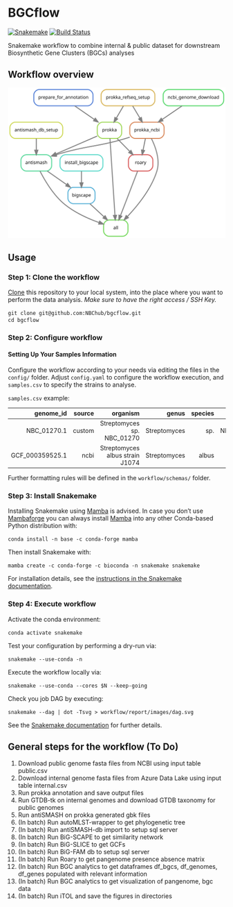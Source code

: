 # BGCflow
[![Snakemake](https://img.shields.io/badge/snakemake-≥6.7.0-brightgreen.svg)](https://snakemake.bitbucket.io)
[![Build Status](https://travis-ci.org/snakemake-workflows/snakemake-bgc-analytics.svg?branch=master)](https://travis-ci.org/snakemake-workflows/snakemake-bgc-analytics)

Snakemake workflow to combine internal &amp; public dataset for downstream Biosynthetic Gene Clusters (BGCs) analyses

## Workflow overview
![dag](workflow/report/images/rulegraph.svg)
## Usage
### Step 1: Clone the workflow

[Clone](https://help.github.com/en/articles/cloning-a-repository) this repository to your local system, into the place where you want to perform the data analysis. _Make sure to have the right access / SSH Key._

    git clone git@github.com:NBChub/bgcflow.git
    cd bgcflow

### Step 2: Configure workflow
#### Setting Up Your Samples Information
Configure the workflow according to your needs via editing the files in the `config/` folder. Adjust `config.yaml` to configure the workflow execution, and `samples.csv` to specify the strains to analyse.

`samples.csv` example:

| genome_id       | source | organism                        | genus        | species | strain     |
|----------------:|-------:|--------------------------------:|-------------:|--------:| ----------:|
| NBC_01270.1     | custom | Streptomyces sp. NBC_01270      | Streptomyces | sp.     | NBC001270  |
| GCF_000359525.1 | ncbi   | Streptomyces albus strain J1074 | Streptomyces | albus   | J1074      |

Further formatting rules will be defined in the `workflow/schemas/` folder.

### Step 3: Install Snakemake

Installing Snakemake using [Mamba](https://github.com/mamba-org/mamba) is advised. In case you don’t use [Mambaforge](https://github.com/conda-forge/miniforge#mambaforge) you can always install [Mamba](https://github.com/mamba-org/mamba) into any other Conda-based Python distribution with:

    conda install -n base -c conda-forge mamba

Then install Snakemake with:

    mamba create -c conda-forge -c bioconda -n snakemake snakemake

For installation details, see the [instructions in the Snakemake documentation](https://snakemake.readthedocs.io/en/stable/getting_started/installation.html).

### Step 4: Execute workflow

Activate the conda environment:

    conda activate snakemake

Test your configuration by performing a dry-run via:

    snakemake --use-conda -n

Execute the workflow locally via:

    snakemake --use-conda --cores $N --keep-going

Check you job DAG by executing:

    snakemake --dag | dot -Tsvg > workflow/report/images/dag.svg

See the [Snakemake documentation](https://snakemake.readthedocs.io/en/stable/executable.html) for further details.

## General steps for the workflow (To Do)
1. Download public genome fasta files from NCBI using input table public.csv 
2. Download internal genome fasta files from Azure Data Lake using input table internal.csv
3. Run prokka annotation and save output files
4. Run GTDB-tk on internal genomes and download GTDB taxonomy for public genomes
5. Run antiSMASH on prokka generated gbk files
6. (In batch) Run autoMLST-wrapper to get phylogenetic tree
7. (In batch) Run antiSMASH-db import to setup sql server
8. (In batch) Run BiG-SCAPE to get similarity network
9. (In batch) Run BiG-SLICE to get GCFs
10. (In batch) Run BiG-FAM db to setup sql server
11. (In batch) Run Roary to get pangenome presence absence matrix
12. (In batch) Run BGC analytics to get dataframes df_bgcs, df_genomes, df_genes populated with relevant information
13. (In batch) Run BGC analytics to get visualization of pangenome, bgc data
14. (In batch) Run iTOL and save the figures in directories
